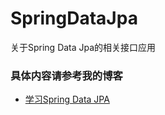 # SpringDataJpa
关于Spring Data Jpa的相关接口应用
### 具体内容请参考我的博客
* [学习Spring Data JPA](http://www.cnblogs.com/zhaozihan/p/6884077.html)
